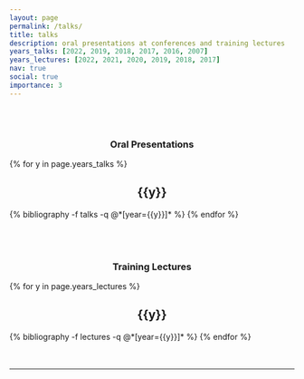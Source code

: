 ```yaml
---
layout: page
permalink: /talks/
title: talks
description: oral presentations at conferences and training lectures
years_talks: [2022, 2019, 2018, 2017, 2016, 2007]
years_lectures: [2022, 2021, 2020, 2019, 2018, 2017]
nav: true
social: true
importance: 3
---
```


<style>
h2 {text-align: center;}
h3 {text-align: center;}
h4 {text-align: center;}
h5 {text-align: center;}
h6 {text-align: center;}
</style>

<br />
<br />

### **Oral Presentations**

<div class="publications">

{% for y in page.years_talks %}

  <h2 class="year">{{y}}</h2>
  {% bibliography -f talks -q @*[year={{y}}]* %}
{% endfor %}

</div>

<br />
<br />
<br />

### **Training Lectures**

<div class="publications">

{% for y in page.years_lectures %}

  <h2 class="year">{{y}}</h2>
  {% bibliography -f lectures -q @*[year={{y}}]* %}
{% endfor %}

</div>

<br />
<br />

---
